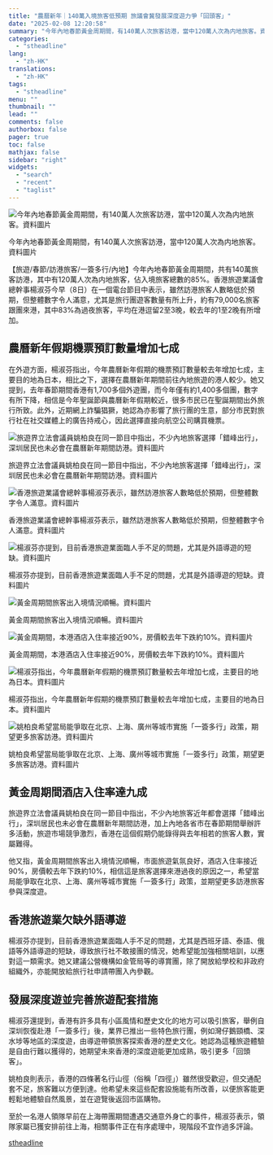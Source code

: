 ```yaml
---
title: "農曆新年｜140萬入境旅客低預期 旅議會冀發展深度遊力爭「回頭客」"
date: "2025-02-08 12:20:58"
summary: "今年內地春節黃金周期間，有140萬人次旅客訪港，當中120萬人次為内地旅客。資料圖片    ..."
categories:
  - "stheadline"
lang:
  - "zh-HK"
translations:
  - "zh-HK"
tags:
  - "stheadline"
menu: ""
thumbnail: ""
lead: ""
comments: false
authorbox: false
pager: true
toc: false
mathjax: false
sidebar: "right"
widgets:
  - "search"
  - "recent"
  - "taglist"
---
```


![今年內地春節黃金周期間，有140萬人次旅客訪港，當中120萬人次為内地旅客。資料圖片](https://image.stheadline.com/f/680p0/0x0/100/none/3c21e167e4e5601018e3d6467578a536/stheadline/inewsmedia/20250208/_2025020812190310219.jpg)

今年內地春節黃金周期間，有140萬人次旅客訪港，當中120萬人次為内地旅客。資料圖片




【旅遊/春節/訪港旅客/一簽多行/內地】今年內地春節黃金周期間，共有140萬旅客訪港，其中有120萬人次為内地旅客，佔入境旅客總數的85%。香港旅遊業議會總幹事楊淑芬今早（8日）在一個電台節目中表示，雖然訪港旅客人數略低於預期，但整體數字令人滿意，尤其是旅行團遊客數量有所上升，約有79,000名旅客跟團來港，其中83%為過夜旅客，平均在港逗留2至3晚，較去年的1至2晚有所增加。

農曆新年假期機票預訂數量增加七成
----------------

在外遊方面，楊淑芬指出，今年農曆新年假期的機票預訂數量較去年增加七成，主要目的地為日本，相比之下，選擇在農曆新年期間前往內地旅遊的港人較少。她又提到，去年春節期間香港有1,700多個外遊團，而今年僅有約1,400多個團，數字有所下降，相信是今年聖誕節與農曆新年假期較近，很多市民已在聖誕期間出外旅行所致。此外，近期網上詐騙猖獗，她認為亦影響了旅行團的生意，部分市民對旅行社在社交媒體上的廣告持戒心，因此選擇直接向航空公司購買機票。


 ![旅遊界立法會議員姚柏良在同一節目中指出，不少內地旅客選擇「錯峰出行」，深圳居民也未必會在農曆新年期間訪港。資料圖片](https://image.hkhl.hk/f/1024p0/0x0/100/none/172e22b63021ba62e9f855c322f407e5/2025-02/NK241230CST20.jpg)


旅遊界立法會議員姚柏良在同一節目中指出，不少內地旅客選擇「錯峰出行」，深圳居民也未必會在農曆新年期間訪港。資料圖片



 ![香港旅遊業議會總幹事楊淑芬表示，雖然訪港旅客人數略低於預期，但整體數字令人滿意。資料圖片](https://image.hkhl.hk/f/1024p0/0x0/100/none/6785efcd318461736c4a56c395fe17ed/2025-02/NH250130SH03.jpg)


香港旅遊業議會總幹事楊淑芬表示，雖然訪港旅客人數略低於預期，但整體數字令人滿意。資料圖片



 ![楊淑芬亦提到，目前香港旅遊業面臨人手不足的問題，尤其是外語導遊的短缺。資料圖片](https://image.hkhl.hk/f/1024p0/0x0/100/none/e37914176d8c4628d05c49626158b770/2025-02/DNSC0606TRAVEL010.jpg)


楊淑芬亦提到，目前香港旅遊業面臨人手不足的問題，尤其是外語導遊的短缺。資料圖片



 ![黃金周期間旅客出入境情況順暢。資料圖片](https://image.hkhl.hk/f/1024p0/0x0/100/none/fe22d4bd7b0bff898ec43c8f6b7e4366/2025-02/NL241013BHK18.jpg)


黃金周期間旅客出入境情況順暢。資料圖片



 ![黃金周期間，本港酒店入住率接近90%，房價較去年下跌約10%。資料圖片](https://image.hkhl.hk/f/1024p0/0x0/100/none/548e78fe5ccdac9ef393cce5c8ebcbc4/2025-02/NW241231HT016_0.jpg)


黃金周期間，本港酒店入住率接近90%，房價較去年下跌約10%。資料圖片



 ![楊淑芬指出，今年農曆新年假期的機票預訂數量較去年增加七成，主要目的地為日本。資料圖片](https://image.hkhl.hk/f/1024p0/0x0/100/none/94a09816f5d8bb0c2970d3a7be65ebd8/2025-02/NK250112TL017.jpg)


楊淑芬指出，今年農曆新年假期的機票預訂數量較去年增加七成，主要目的地為日本。資料圖片



 ![姚柏良希望當局能爭取在北京、上海、廣州等城市實施「一簽多行」政策，期望更多旅客訪港。資料圖片](https://image.hkhl.hk/f/1024p0/0x0/100/none/c9ada37531a9cd2900485fee46d91bcb/2025-02/NB240601APC21.jpg)


姚柏良希望當局能爭取在北京、上海、廣州等城市實施「一簽多行」政策，期望更多旅客訪港。資料圖片




黃金周期間酒店入住率達九成
-------------

旅遊界立法會議員姚柏良在同一節目中指出，不少內地旅客近年都會選擇「錯峰出行」，深圳居民也未必會在農曆新年期間訪港，加上內地各省市在春節期間舉辦許多活動，旅遊市場競爭激烈，香港在這個假期仍能錄得與去年相若的旅客人數，實屬難得。

他又指，黃金周期間旅客出入境情況順暢，市面旅遊氣氛良好，酒店入住率接近90%，房價較去年下跌約10%，相信這是旅客選擇來港過夜的原因之一，希望當局能爭取在北京、上海、廣州等城市實施「一簽多行」政策，並期望更多訪港旅客參與深度遊。

香港旅遊業欠缺外語導遊
-----------

楊淑芬亦提到，目前香港旅遊業面臨人手不足的問題，尤其是西班牙語、泰語、俄語等外語導遊的短缺，導致旅行社不敢接團的情況，她希望能加強相關培訓，以應對這一類需求。她又建議公營機構如金管局等的導賞團，除了開放給學校和非政府組織外，亦能開放給旅行社申請帶團入內參觀。

發展深度遊並完善旅遊配套措施
--------------

楊淑芬還提到，香港有許多具有小區風情和歷史文化的地方可以吸引旅客，舉例自深圳恢復赴港「一簽多行」後，業界已推出一些特色旅行團，例如灣仔鵝頸橋、深水埗等地區的深度遊，由導遊帶領旅客探索香港的歷史文化。她認為這種旅遊體驗是自由行難以獲得的，她期望未來香港的深度遊能更加成熟，吸引更多「回頭客」。

姚柏良則表示，香港的四條著名行山徑（俗稱「四徑」）雖然很受歡迎，但交通配套不足，旅客難以方便到達。他希望未來這些配套設施能有所改善，以便旅客能更輕鬆地體驗自然風景，並在遊覽後返回市區購物。

至於一名港人領隊早前在上海帶團期間遭遇交通意外身亡的事件，楊淑芬表示，領隊家屬已獲安排前往上海，相關事件正在有序處理中，現階段不宜作過多評論。

[stheadline](https://std.stheadline.com/realtime/article/2051543/即時-港聞-農曆新年-140萬入境旅客低預期-旅議會冀發展深度遊力爭-回頭客)

